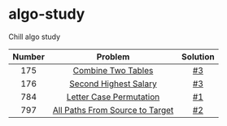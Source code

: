 # algo-study
Chill algo study

| Number   |      Problem      |  Solution |
|:----------:|:-------------:|:------:|
| 175 | [Combine Two Tables](https://leetcode.com/problems/combine-two-tables/) | [#3](/../../issues/3) |
| 176 | [Second Highest Salary](https://leetcode.com/problems/second-highest-salary/) | [#3](/../../issues/4) |
| 784 | [Letter Case Permutation](https://leetcode.com/problems/letter-case-permutation/) | [#1](/../../issues/1) |
| 797 | [All Paths From Source to Target](https://leetcode.com/problems/all-paths-from-source-to-target/) | [#2](/../../issues/2) |
